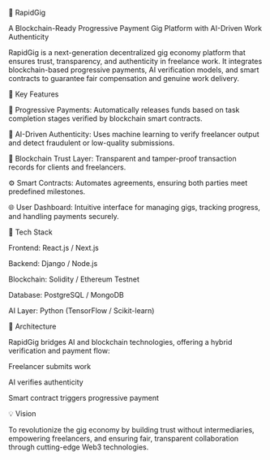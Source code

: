 🧠 RapidGig

A Blockchain-Ready Progressive Payment Gig Platform with AI-Driven Work Authenticity

RapidGig is a next-generation decentralized gig economy platform that ensures trust, transparency, and authenticity in freelance work. It integrates blockchain-based progressive payments, AI verification models, and smart contracts to guarantee fair compensation and genuine work delivery.

🚀 Key Features

💸 Progressive Payments: Automatically releases funds based on task completion stages verified by blockchain smart contracts.

🤖 AI-Driven Authenticity: Uses machine learning to verify freelancer output and detect fraudulent or low-quality submissions.

🔐 Blockchain Trust Layer: Transparent and tamper-proof transaction records for clients and freelancers.

⚙️ Smart Contracts: Automates agreements, ensuring both parties meet predefined milestones.

🌐 User Dashboard: Intuitive interface for managing gigs, tracking progress, and handling payments securely.

🧩 Tech Stack

Frontend: React.js / Next.js

Backend: Django / Node.js

Blockchain: Solidity / Ethereum Testnet

Database: PostgreSQL / MongoDB

AI Layer: Python (TensorFlow / Scikit-learn)

🧱 Architecture

RapidGig bridges AI and blockchain technologies, offering a hybrid verification and payment flow:

Freelancer submits work

AI verifies authenticity

Smart contract triggers progressive payment

💡 Vision

To revolutionize the gig economy by building trust without intermediaries, empowering freelancers, and ensuring fair, transparent collaboration through cutting-edge Web3 technologies.
